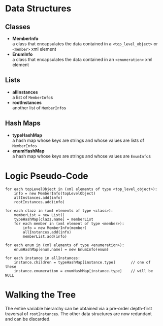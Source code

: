 # Data Structures

## Classes
- **MemberInfo**  
  a class that encapsulates the data contained in a `<top_level_object>` or `<member>` xml element
- **EnumInfo**  
  a class that encapsulates the data contained in an `<enumeration>` xml element

## Lists
- **allInstances**  
  a list of `MemberInfo`s
- **rootInstances**  
  another list of `MemberInfo`s

## Hash Maps
- **typeHashMap**  
  a hash map whose keys are strings and whose values are lists of `MemberInfo`s
- **enumHashMap**  
  a hash map whose keys are strings and whose values are `EnumInfo`s

# Logic Pseudo-Code

```
for each topLevelObject in (xml elements of type <top_level_object>):
    info = new MemberInfo(topLevelObject)
    allInstances.add(info)
    rootInstances.add(info)

for each clazz in (xml elements of type <class>):
    memberList = new List()
    typeHashMap[clazz.name] = memberList
    for each member in (xml element of type <member>):
        info = new MemberInfo(member)
        allInstances.add(info)
        memberList.add(info)

for each enum in (xml elements of type <enumeration>):
    enumHashMap[enum.name] = new EnumInfo(enum)

for each instance in allInstances:
    instance.children = typeHashMap[instance.type]       // one of these
    instance.enumeration = enumHashMap[instance.type]    // will be NULL
```

# Walking the Tree
The entire variable hierarchy can be obtained via a pre-order depth-first traversal of `rootInstances`. The other data structures are now redundant and can be discarded.